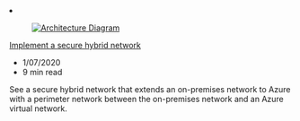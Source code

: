 <!-- This file is automatically generated by build/architectures/build_index.py. Any updates will be lost. -->

<!-- markdownlint-disable MD033 -->

<li class="grid-item item-column" data-categories="Networking Security Hybrid ">
<article class="card">
    <div class="card-header has-margin-bottom-none" aria-hidden="true">
        <figure class="image diagram has-height-175 has-overflow-hidden level">
            <a href="/azure/architecture/reference-architectures/dmz/secure-vnet-dmz"><img src="/azure/architecture/browse/thumbs/secure-vnet-dmz.png" class="diagram" alt="Architecture Diagram" data-linktype="relative-path"></a>
        </figure>
    </div>
    <div class="card-content">
        <a class="card-content-title has-margin-top-none" href="/azure/architecture/reference-architectures/dmz/secure-vnet-dmz">
            <p>Implement a secure hybrid network</p>
        </a>
        <ul class="card-content-metadata">
            <li>1/07/2020</li>
            <li>9 min read</li>
        </ul>
        <p class="card-content-description">See a secure hybrid network that extends an on-premises network to Azure with a perimeter network between the on-premises network and an Azure virtual network.</p>
        <div class="bottom-to-top-fade is-hidden-mobile"></div>
    </div>
</article>
</li>
